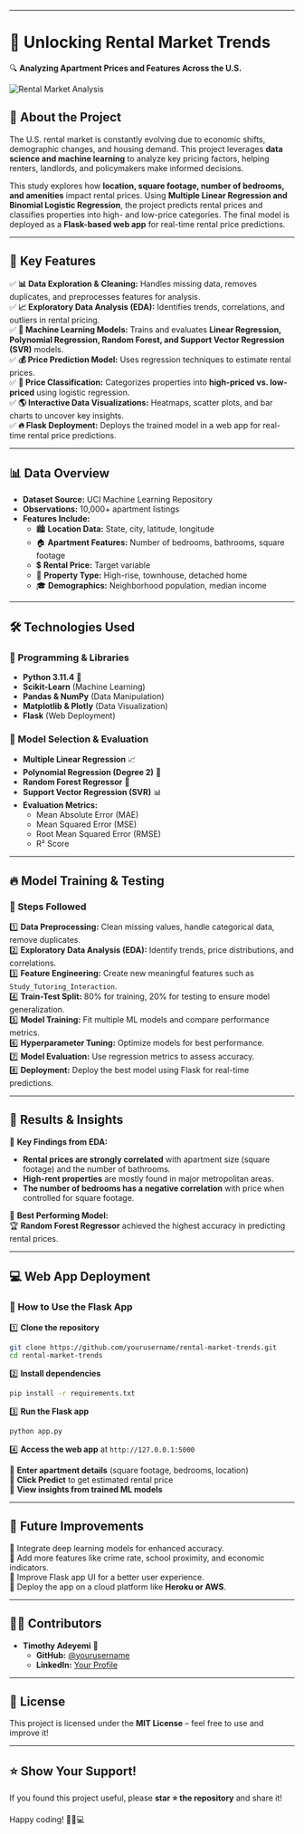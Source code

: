 
---

# **🏡 Unlocking Rental Market Trends**  
🔍 **Analyzing Apartment Prices and Features Across the U.S.**  

![Rental Market Analysis](https://source.unsplash.com/1600x900/?real-estate,apartment)  

## 📌 **About the Project**  
The U.S. rental market is constantly evolving due to economic shifts, demographic changes, and housing demand. This project leverages **data science and machine learning** to analyze key pricing factors, helping renters, landlords, and policymakers make informed decisions.  

This study explores how **location, square footage, number of bedrooms, and amenities** impact rental prices. Using **Multiple Linear Regression and Binomial Logistic Regression**, the project predicts rental prices and classifies properties into high- and low-price categories. The final model is deployed as a **Flask-based web app** for real-time rental price predictions.  

---

## 🚀 **Key Features**  
✅ **📊 Data Exploration & Cleaning:** Handles missing data, removes duplicates, and preprocesses features for analysis.  
✅ **📈 Exploratory Data Analysis (EDA):** Identifies trends, correlations, and outliers in rental pricing.  
✅ **🧠 Machine Learning Models:** Trains and evaluates **Linear Regression, Polynomial Regression, Random Forest, and Support Vector Regression (SVR)** models.  
✅ **💰 Price Prediction Model:** Uses regression techniques to estimate rental prices.  
✅ **🏡 Price Classification:** Categorizes properties into **high-priced vs. low-priced** using logistic regression.  
✅ **🌎 Interactive Data Visualizations:** Heatmaps, scatter plots, and bar charts to uncover key insights.  
✅ **🔥 Flask Deployment:** Deploys the trained model in a web app for real-time rental price predictions.  

---

## 📊 **Data Overview**  

- **Dataset Source:** UCI Machine Learning Repository  
- **Observations:** 10,000+ apartment listings  
- **Features Include:**  
  - 🏙 **Location Data:** State, city, latitude, longitude  
  - 🏠 **Apartment Features:** Number of bedrooms, bathrooms, square footage  
  - 💲 **Rental Price:** Target variable  
  - 🏢 **Property Type:** High-rise, townhouse, detached home  
  - 🎓 **Demographics:** Neighborhood population, median income  

---

## 🛠 **Technologies Used**  

### **📌 Programming & Libraries**  
- **Python 3.11.4** 🐍  
- **Scikit-Learn** (Machine Learning)  
- **Pandas & NumPy** (Data Manipulation)  
- **Matplotlib & Plotly** (Data Visualization)  
- **Flask** (Web Deployment)  

### **📌 Model Selection & Evaluation**  
- **Multiple Linear Regression** 📈  
- **Polynomial Regression (Degree 2)** 🔄  
- **Random Forest Regressor** 🌳  
- **Support Vector Regression (SVR)** 📊  
- **Evaluation Metrics:**  
  - Mean Absolute Error (MAE)  
  - Mean Squared Error (MSE)  
  - Root Mean Squared Error (RMSE)  
  - R² Score  

---

## 🔥 **Model Training & Testing**  

### **📌 Steps Followed**  
1️⃣ **Data Preprocessing:** Clean missing values, handle categorical data, remove duplicates.  
2️⃣ **Exploratory Data Analysis (EDA):** Identify trends, price distributions, and correlations.  
3️⃣ **Feature Engineering:** Create new meaningful features such as `Study_Tutoring_Interaction`.  
4️⃣ **Train-Test Split:** 80% for training, 20% for testing to ensure model generalization.  
5️⃣ **Model Training:** Fit multiple ML models and compare performance metrics.  
6️⃣ **Hyperparameter Tuning:** Optimize models for best performance.  
7️⃣ **Model Evaluation:** Use regression metrics to assess accuracy.  
8️⃣ **Deployment:** Deploy the best model using Flask for real-time predictions.  

---

## 🎯 **Results & Insights**  

📌 **Key Findings from EDA:**  
- **Rental prices are strongly correlated** with apartment size (square footage) and the number of bathrooms.  
- **High-rent properties** are mostly found in major metropolitan areas.  
- **The number of bedrooms has a negative correlation** with price when controlled for square footage.  

📌 **Best Performing Model:**  
🏆 **Random Forest Regressor** achieved the highest accuracy in predicting rental prices.  

---

## 💻 **Web App Deployment**  

### **🏡 How to Use the Flask App**  
1️⃣ **Clone the repository**  
```bash
git clone https://github.com/yourusername/rental-market-trends.git
cd rental-market-trends
```
2️⃣ **Install dependencies**  
```bash
pip install -r requirements.txt
```
3️⃣ **Run the Flask app**  
```bash
python app.py
```
4️⃣ **Access the web app** at `http://127.0.0.1:5000`  

🔹 **Enter apartment details** (square footage, bedrooms, location)  
🔹 **Click Predict** to get estimated rental price  
🔹 **View insights from trained ML models**  

---

## 📌 **Future Improvements**  
🔹 Integrate deep learning models for enhanced accuracy.  
🔹 Add more features like crime rate, school proximity, and economic indicators.  
🔹 Improve Flask app UI for a better user experience.  
🔹 Deploy the app on a cloud platform like **Heroku or AWS**.  

---

## 👨‍💻 **Contributors**  
- **Timothy Adeyemi** 🚀  
  - **GitHub:** [@yourusername](https://github.com/iamtimothy)  
  - **LinkedIn:** [Your Profile](https://www.linkedin.com/in/yourname)  

---

## 📜 **License**  
This project is licensed under the **MIT License** – feel free to use and improve it!  

---

## ⭐ **Show Your Support!**  
If you found this project useful, please **star ⭐ the repository** and share it!  

Happy coding! 🚀🏡💻  